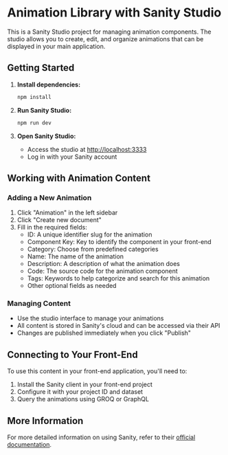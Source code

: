# Animation Library with Sanity Studio

This is a Sanity Studio project for managing animation components. The studio allows you to create, edit, and organize animations that can be displayed in your main application.

## Getting Started

1. **Install dependencies:**
   ```bash
   npm install
   ```

2. **Run Sanity Studio:**
   ```bash
   npm run dev
   ```

3. **Open Sanity Studio:**
   - Access the studio at [http://localhost:3333](http://localhost:3333)
   - Log in with your Sanity account

## Working with Animation Content

### Adding a New Animation

1. Click "Animation" in the left sidebar
2. Click "Create new document"
3. Fill in the required fields:
   - ID: A unique identifier slug for the animation
   - Component Key: Key to identify the component in your front-end
   - Category: Choose from predefined categories
   - Name: The name of the animation
   - Description: A description of what the animation does
   - Code: The source code for the animation component
   - Tags: Keywords to help categorize and search for this animation
   - Other optional fields as needed

### Managing Content

- Use the studio interface to manage your animations
- All content is stored in Sanity's cloud and can be accessed via their API
- Changes are published immediately when you click "Publish"

## Connecting to Your Front-End

To use this content in your front-end application, you'll need to:

1. Install the Sanity client in your front-end project
2. Configure it with your project ID and dataset
3. Query the animations using GROQ or GraphQL

## More Information

For more detailed information on using Sanity, refer to their [official documentation](https://www.sanity.io/docs).
